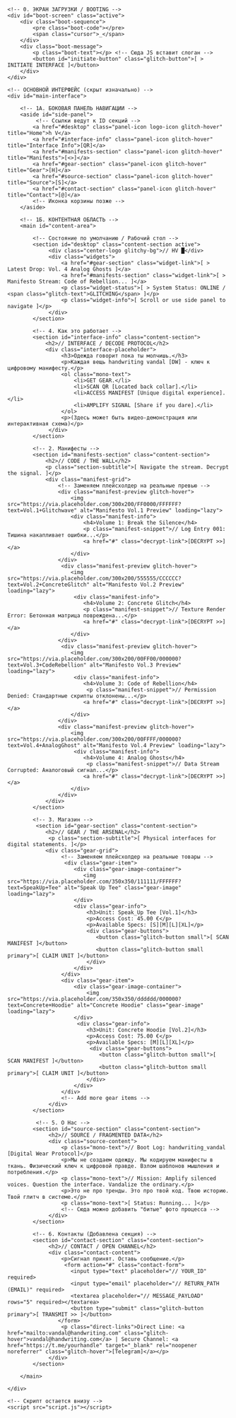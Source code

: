 <!DOCTYPE html>
<html lang="ru">
<head>
    <meta charset="UTF-8">
    <meta name="viewport" content="width=device-width, initial-scale=1.0">
    <title>handwriting vandal [DW]</title>
    <!-- Подключаем шрифты -->
    <link href="https://fonts.googleapis.com/css2?family=Roboto+Mono:wght@400;700&family=Anton&display=swap" rel="stylesheet">
    <link rel="stylesheet" href="style.css">
</head>
<body class="booting"> <!-- Класс booting для управления состоянием -->

    <!-- 0. ЭКРАН ЗАГРУЗКИ / BOOTING -->
    <div id="boot-screen" class="active">
        <div class="boot-sequence">
            <pre class="boot-code"></pre>
            <span class="cursor">_</span>
        </div>
        <div class="boot-message">
            <p class="boot-text"></p> <!-- Сюда JS вставит слоган -->
            <button id="initiate-button" class="glitch-button">[ > INITIATE INTERFACE ]</button>
        </div>
    </div>

    <!-- ОСНОВНОЙ ИНТЕРФЕЙС (скрыт изначально) -->
    <div id="main-interface">

        <!-- 1А. БОКОВАЯ ПАНЕЛЬ НАВИГАЦИИ -->
        <aside id="side-panel">
             <!-- Ссылки ведут к ID секций -->
            <a href="#desktop" class="panel-icon logo-icon glitch-hover" title="Home">h V</a>
            <a href="#interface-info" class="panel-icon glitch-hover" title="Interface Info">[QR]</a>
            <a href="#manifests-section" class="panel-icon glitch-hover" title="Manifests">[<>]</a>
            <a href="#gear-section" class="panel-icon glitch-hover" title="Gear">[H]</a>
            <a href="#source-section" class="panel-icon glitch-hover" title="Source">[S]</a>
            <a href="#contact-section" class="panel-icon glitch-hover" title="Contact">[@]</a>
            <!-- Иконка корзины позже -->
        </aside>

        <!-- 1Б. КОНТЕНТНАЯ ОБЛАСТЬ -->
        <main id="content-area">

            <!-- Состояние по умолчанию / Рабочий стол -->
            <section id="desktop" class="content-section active">
                 <div class="center-logo glitchy-bg">// HV █</div>
                 <div class="widgets">
                     <a href="#gear-section" class="widget-link">[ > Latest Drop: Vol. 4 Analog Ghosts ]</a>
                     <a href="#manifests-section" class="widget-link">[ > Manifesto Stream: Code of Rebellion... ]</a>
                     <p class="widget-status">[ > System Status: ONLINE / <span class="glitch-text">GLITCHING</span> ]</p>
                     <p class="widget-info">[ Scroll or use side panel to navigate ]</p>
                 </div>
            </section>

            <!-- 4. Как это работает -->
            <section id="interface-info" class="content-section">
                <h2>// INTERFACE / DECODE PROTOCOL</h2>
                <div class="interface-placeholder">
                     <h3>Одежда говорит пока ты молчишь.</h3>
                     <p>Каждая вещь handwriting vandal [DW] - ключ к цифровому манифесту.</p>
                     <ol class="mono-text">
                         <li>GET GEAR.</li>
                         <li>SCAN QR [Located back collar].</li>
                         <li>ACCESS MANIFEST [Unique digital experience].</li>
                         <li>AMPLIFY SIGNAL [Share if you dare].</li>
                     </ol>
                     <p>(Здесь может быть видео-демонстрация или интерактивная схема)</p>
                 </div>
            </section>

            <!-- 2. Манифесты -->
            <section id="manifests-section" class="content-section">
                <h2>// CODE / THE WALL</h2>
                <p class="section-subtitle">[ Navigate the stream. Decrypt the signal. ]</p>
                <div class="manifest-grid">
                    <!-- Заменяем плейсхолдер на реальные превью -->
                    <div class="manifest-preview glitch-hover">
                        <img src="https://via.placeholder.com/300x200/FF0000/FFFFFF?text=Vol.1+Glitchwave" alt="Manifesto Vol.1 Preview" loading="lazy">
                        <div class="manifest-info">
                            <h4>Volume 1: Break the Silence</h4>
                            <p class="manifest-snippet">// Log Entry 001: Тишина накапливает ошибки...</p>
                            <a href="#" class="decrypt-link">[DECRYPT >>]</a>
                        </div>
                    </div>
                     <div class="manifest-preview glitch-hover">
                        <img src="https://via.placeholder.com/300x200/555555/CCCCCC?text=Vol.2+ConcreteGlitch" alt="Manifesto Vol.2 Preview" loading="lazy">
                         <div class="manifest-info">
                            <h4>Volume 2: Concrete Glitch</h4>
                            <p class="manifest-snippet">// Texture Render Error: Бетонная матрица повреждена...</p>
                            <a href="#" class="decrypt-link">[DECRYPT >>]</a>
                        </div>
                    </div>
                     <div class="manifest-preview glitch-hover">
                        <img src="https://via.placeholder.com/300x200/00FF00/000000?text=Vol.3+CodeRebellion" alt="Manifesto Vol.3 Preview" loading="lazy">
                         <div class="manifest-info">
                            <h4>Volume 3: Code of Rebellion</h4>
                             <p class="manifest-snippet">// Permission Denied: Стандартные скрипты отклонены...</p>
                            <a href="#" class="decrypt-link">[DECRYPT >>]</a>
                        </div>
                    </div>
                    <div class="manifest-preview glitch-hover">
                        <img src="https://via.placeholder.com/300x200/00FFFF/000000?text=Vol.4+AnalogGhost" alt="Manifesto Vol.4 Preview" loading="lazy">
                         <div class="manifest-info">
                            <h4>Volume 4: Analog Ghosts</h4>
                             <p class="manifest-snippet">// Data Stream Corrupted: Аналоговый сигнал...</p>
                            <a href="#" class="decrypt-link">[DECRYPT >>]</a>
                        </div>
                    </div>
                </div>
            </section>

            <!-- 3. Магазин -->
             <section id="gear-section" class="content-section">
                <h2>// GEAR / THE ARSENAL</h2>
                 <p class="section-subtitle">[ Physical interfaces for digital statements. ]</p>
                <div class="gear-grid">
                     <!-- Заменяем плейсхолдер на реальные товары -->
                      <div class="gear-item">
                         <div class="gear-image-container">
                            <img src="https://via.placeholder.com/350x350/111111/FFFFFF?text=SpeakUp+Tee" alt="Speak Up Tee" class="gear-image" loading="lazy">
                         </div>
                         <div class="gear-info">
                             <h3>Unit: Speak_Up Tee [Vol.1]</h3>
                             <p>Access Cost: 45.00 €</p>
                             <p>Available Specs: [S][M][L][XL]</p>
                             <div class="gear-buttons">
                                <button class="glitch-button small">[ SCAN MANIFEST ]</button>
                                <button class="glitch-button small primary">[ CLAIM UNIT ]</button>
                             </div>
                         </div>
                     </div>
                     <div class="gear-item">
                         <div class="gear-image-container">
                             <img src="https://via.placeholder.com/350x350/dddddd/000000?text=Concrete+Hoodie" alt="Concrete Hoodie" class="gear-image" loading="lazy">
                         </div>
                          <div class="gear-info">
                             <h3>Unit: Concrete Hoodie [Vol.2]</h3>
                             <p>Access Cost: 75.00 €</p>
                             <p>Available Specs: [M][L][XL]</p>
                              <div class="gear-buttons">
                                 <button class="glitch-button small">[ SCAN MANIFEST ]</button>
                                 <button class="glitch-button small primary">[ CLAIM UNIT ]</button>
                             </div>
                         </div>
                     </div>
                     <!-- Add more gear items -->
                 </div>
            </section>

             <!-- 5. О Нас -->
            <section id="source-section" class="content-section">
                 <h2>// SOURCE / FRAGMENTED DATA</h2>
                 <div class="source-content">
                     <p class="mono-text">// Boot Log: handwriting_vandal [Digital Wear Protocol]</p>
                     <p>Мы не создаем одежду. Мы кодируем манифесты в ткань. Физический ключ к цифровой правде. Взлом шаблонов мышления и потребления.</p>
                     <p class="mono-text">// Mission: Amplify silenced voices. Question the interface. Vandalize the ordinary.</p>
                     <p>Это не про тренды. Это про твой код. Твою историю. Твой глитч в системе.</p>
                     <p class="mono-text">[ Status: Running... ]</p>
                     <!-- Сюда можно добавить "битые" фото процесса -->
                 </div>
            </section>

            <!-- 6. Контакты (Добавлена секция) -->
            <section id="contact-section" class="content-section">
                 <h2>// CONTACT / OPEN CHANNEL</h2>
                 <div class="contact-content">
                     <p>Сигнал принят. Оставь сообщение.</p>
                      <form action="#" class="contact-form">
                        <input type="text" placeholder="// YOUR_ID" required>
                        <input type="email" placeholder="// RETURN_PATH (EMAIL)" required>
                        <textarea placeholder="// MESSAGE_PAYLOAD" rows="5" required></textarea>
                        <button type="submit" class="glitch-button primary">[ TRANSMIT >> ]</button>
                    </form>
                     <p class="direct-links">Direct Line: <a href="mailto:vandal@handwriting.com" class="glitch-hover">vandal@handwriting.com</a> | Secure Channel: <a href="https://t.me/yourhandle" target="_blank" rel="noopener noreferrer" class="glitch-hover">[Telegram]</a></p>
                 </div>
            </section>

        </main>

    </div>

    <!-- Скрипт остается внизу -->
    <script src="script.js"></script>
</body>
</html>
